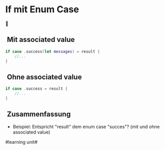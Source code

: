 # If mit Enum Case
🔀

##  Mit associated value
```swift
if case .success(let messages) = result {
	//...
}
```

##  Ohne associated value
```swift
if case .success = result {
	//...
}
```

##  Zusammenfassung
- Beispiel: Entspricht "result" dem enum case "succes"? (mit und ohne associated value)

#learning unit#